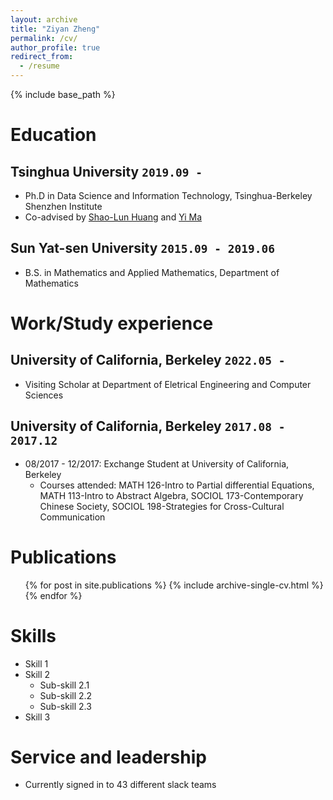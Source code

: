 ```yaml
---
layout: archive
title: "Ziyan Zheng"
permalink: /cv/
author_profile: true
redirect_from:
  - /resume
---
```


{% include base_path %}

Education
======
## **Tsinghua University** `2019.09 -`
* Ph.D in Data Science and Information Technology, Tsinghua-Berkeley Shenzhen Institute
* Co-advised by [Shao-Lun Huang](https://sites.google.com/view/slhuang/) and [Yi Ma](https://people.eecs.berkeley.edu/~yima/)

## **Sun Yat-sen University** `2015.09 - 2019.06`
* B.S. in Mathematics and Applied Mathematics, Department of Mathematics


Work/Study experience
======
## **University of California, Berkeley** `2022.05 -`
* Visiting Scholar at Department of Eletrical Engineering and Computer Sciences

## **University of California, Berkeley** `2017.08 - 2017.12`
* 08/2017 - 12/2017: Exchange Student at University of California, Berkeley
  * Courses attended: MATH 126-Intro to Partial differential Equations, MATH 113-Intro to Abstract Algebra, SOCIOL 173-Contemporary Chinese Society, SOCIOL 198-Strategies for Cross-Cultural Communication

Publications
======
  <ul>{% for post in site.publications %}
    {% include archive-single-cv.html %}
  {% endfor %}</ul>
  
Skills
======
* Skill 1
* Skill 2
  * Sub-skill 2.1
  * Sub-skill 2.2
  * Sub-skill 2.3
* Skill 3
  
Service and leadership
======
* Currently signed in to 43 different slack teams


